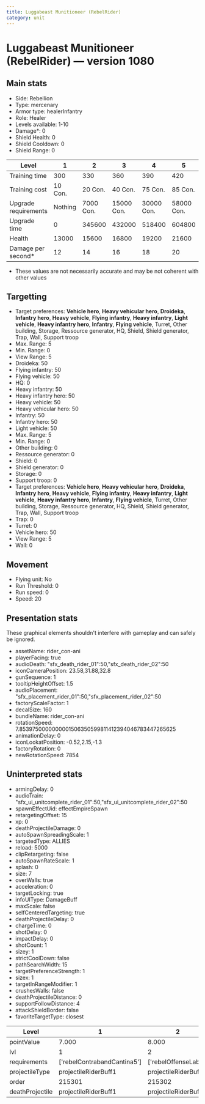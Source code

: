 ```yaml
---
title: Luggabeast Munitioneer (RebelRider)
category: unit
---
```


# Luggabeast Munitioneer (RebelRider) — version 1080

## Main stats

  * Side: Rebellion
  * Type: mercenary
  * Armor type: healerInfantry
  * Role: Healer
  * Levels available: 1-10
  * Damage*: 0
  * Shield Health: 0
  * Shield Cooldown: 0
  * Shield Range: 0

|Level               |1      |2        |3         |4         |5         |6          |7          |8          |9          |10         |
|--------------------|-------|---------|----------|----------|----------|-----------|-----------|-----------|-----------|-----------|
|Training time       |300    |330      |360       |390       |420       |450        |480        |510        |540        |570        |
|Training cost       |10 Con.|20 Con.  |40 Con.   |75 Con.   |85 Con.   |125 Con.   |170 Con.   |230 Con.   |310 Con.   |525 Con.   |
|Upgrade requirements|Nothing|7000 Con.|15000 Con.|30000 Con.|58000 Con.|110000 Con.|140000 Con.|160000 Con.|165000 Con.|168000 Con.|
|Upgrade time        |0      |345600   |432000    |518400    |604800    |691200     |777600     |864000     |950400     |1036800    |
|Health              |13000  |15600    |16800     |19200     |21600     |24000      |26400      |28800      |31200      |36000      |
|Damage per second*  |12     |14       |16        |18        |20        |22         |24         |26         |28         |30         |

* These values are not necessarily accurate and may be not coherent with other values

## Targetting

  * Target preferences: **Vehicle hero**, **Heavy vehicular hero**, **Droideka**, **Infantry hero**, **Heavy vehicle**, **Flying infantry**, **Heavy infantry**, **Light vehicle**, **Heavy infantry hero**, **Infantry**, **Flying vehicle**, Turret, Other building, Storage, Ressource generator, HQ, Shield, Shield generator, Trap, Wall, Support troop
  * Max. Range: 5
  * Min. Range: 0
  * View Range: 5
  * Droideka: 50
  * Flying infantry: 50
  * Flying vehicle: 50
  * HQ: 0
  * Heavy infantry: 50
  * Heavy infantry hero: 50
  * Heavy vehicle: 50
  * Heavy vehicular hero: 50
  * Infantry: 50
  * Infantry hero: 50
  * Light vehicle: 50
  * Max. Range: 5
  * Min. Range: 0
  * Other building: 0
  * Ressource generator: 0
  * Shield: 0
  * Shield generator: 0
  * Storage: 0
  * Support troop: 0
  * Target preferences: **Vehicle hero**, **Heavy vehicular hero**, **Droideka**, **Infantry hero**, **Heavy vehicle**, **Flying infantry**, **Heavy infantry**, **Light vehicle**, **Heavy infantry hero**, **Infantry**, **Flying vehicle**, Turret, Other building, Storage, Ressource generator, HQ, Shield, Shield generator, Trap, Wall, Support troop
  * Trap: 0
  * Turret: 0
  * Vehicle hero: 50
  * View Range: 5
  * Wall: 0

## Movement

  * Flying unit: No
  * Run Threshold: 0
  * Run speed: 0
  * Speed: 20

## Presentation stats

These graphical elements shouldn't interfere with gameplay and can safely be ignored.

  * assetName: rider_con-ani
  * playerFacing: true
  * audioDeath: "sfx_death_rider_01":50,"sfx_death_rider_02":50
  * iconCameraPosition: 23.58,31.88,32.8
  * gunSequence: 1
  * tooltipHeightOffset: 1.5
  * audioPlacement: "sfx_placement_rider_01":50,"sfx_placement_rider_02":50
  * factoryScaleFactor: 1
  * decalSize: 160
  * bundleName: rider_con-ani
  * rotationSpeed: 7.8539750000000001506350599811412394046783447265625
  * animationDelay: 0
  * iconLookatPosition: -0.52,2.15,-1.3
  * factoryRotation: 0
  * newRotationSpeed: 7854

## Uninterpreted stats

  * armingDelay: 0
  * audioTrain: "sfx_ui_unitcomplete_rider_01":50,"sfx_ui_unitcomplete_rider_02":50
  * spawnEffectUid: effectEmpireSpawn
  * retargetingOffset: 15
  * xp: 0
  * deathProjectileDamage: 0
  * autoSpawnSpreadingScale: 1
  * targetedType: ALLIES
  * reload: 5000
  * clipRetargeting: false
  * autoSpawnRateScale: 1
  * splash: 0
  * size: 7
  * overWalls: true
  * acceleration: 0
  * targetLocking: true
  * infoUIType: DamageBuff
  * maxScale: false
  * selfCenteredTargeting: true
  * deathProjectileDelay: 0
  * chargeTime: 0
  * shotDelay: 0
  * impactDelay: 0
  * shotCount: 1
  * sizey: 1
  * strictCoolDown: false
  * pathSearchWidth: 15
  * targetPreferenceStrength: 1
  * sizex: 1
  * targetInRangeModifier: 1
  * crushesWalls: false
  * deathProjectileDistance: 0
  * supportFollowDistance: 4
  * attackShieldBorder: false
  * favoriteTargetType: closest

|Level          |1                          |2                   |3                   |4                   |5                   |6                   |7                   |8                   |9                   |10                   |
|---------------|---------------------------|--------------------|--------------------|--------------------|--------------------|--------------------|--------------------|--------------------|--------------------|---------------------|
|pointValue     |7.000                      |8.000               |10.000              |11.000              |13.000              |14.000              |15.000              |17.000              |18.000              |21.000               |
|lvl            |1                          |2                   |3                   |4                   |5                   |6                   |7                   |8                   |9                   |10                   |
|requirements   |['rebelContrabandCantina5']|['rebelOffenseLab2']|['rebelOffenseLab3']|['rebelOffenseLab4']|['rebelOffenseLab5']|['rebelOffenseLab6']|['rebelOffenseLab7']|['rebelOffenseLab8']|['rebelOffenseLab9']|['rebelOffenseLab10']|
|projectileType |projectileRiderBuff1       |projectileRiderBuff2|projectileRiderBuff3|projectileRiderBuff4|projectileRiderBuff5|projectileRiderBuff6|projectileRiderBuff7|projectileRiderBuff8|projectileRiderBuff9|projectileRiderBuff10|
|order          |215301                     |215302              |215303              |215304              |215305              |215306              |215307              |215308              |215309              |215310               |
|deathProjectile|projectileRiderBuff1       |projectileRiderBuff2|projectileRiderBuff3|projectileRiderBuff4|projectileRiderBuff5|projectileRiderBuff6|projectileRiderBuff7|projectileRiderBuff8|projectileRiderBuff9|projectileRiderBuff10|

